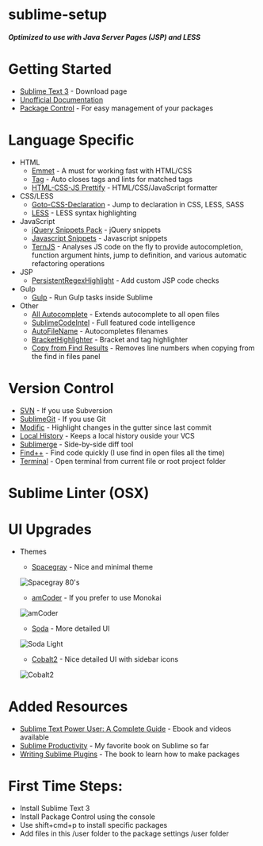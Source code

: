 sublime-setup
=============
##### Optimized to use with Java Server Pages (JSP) and LESS

# Getting Started
* [Sublime Text 3](http://www.sublimetext.com/3) - Download page
* [Unofficial Documentation](http://docs.sublimetext.info/en/latest/index.html)
* [Package Control](https://packagecontrol.io/) - For easy management of your packages

# Language Specific
* HTML
  - [Emmet](https://packagecontrol.io/packages/Emmet) - A must for working fast with HTML/CSS
  - [Tag](https://packagecontrol.io/packages/Tag) - Auto closes tags and lints for matched tags
  - [HTML-CSS-JS Prettify](https://packagecontrol.io/packages/HTML-CSS-JS%20Prettify) - HTML/CSS/JavaScript formatter
* CSS/LESS
  - [Goto-CSS-Declaration](https://packagecontrol.io/packages/Goto-CSS-Declaration) - Jump to declaration in CSS, LESS, SASS
  - [LESS](https://packagecontrol.io/packages/LESS) - LESS syntax highlighting
* JavaScript
  - [jQuery Snippets Pack](https://packagecontrol.io/packages/jQuery%20Snippets%20pack) - jQuery snippets
  - [Javascript Snippets](https://packagecontrol.io/packages/JavaScript%20Snippets) - Javascript snippets
  - [TernJS](https://packagecontrol.io/packages/TernJS) - Analyses JS code on the fly to provide autocompletion, function argument hints, jump to definition, and various automatic refactoring operations
* JSP
  - [PersistentRegexHighlight](https://packagecontrol.io/packages/PersistentRegexHighlight) - Add custom JSP code checks
* Gulp
  - [Gulp](https://packagecontrol.io/packages/Gulp) - Run Gulp tasks inside Sublime
* Other
  - [All Autocomplete](https://packagecontrol.io/packages/All%20Autocomplete) - Extends autocomplete to all open files
  - [SublimeCodeIntel](https://packagecontrol.io/packages/SublimeCodeIntel) - Full featured code intelligence
  - [AutoFileName](https://packagecontrol.io/packages/AutoFileName) - Autocompletes filenames
  - [BracketHighlighter](https://packagecontrol.io/packages/BracketHighlighter) - Bracket and tag highlighter
  - [Copy from Find Results](https://packagecontrol.io/packages/Copy%20from%20Find%20Results) - Removes line numbers when copying from the find in files panel

# Version Control
* [SVN](https://packagecontrol.io/packages/SVN) - If you use Subversion
* [SublimeGit](https://packagecontrol.io/packages/SublimeGit) - If you use Git
* [Modific](https://packagecontrol.io/packages/Modific) - Highlight changes in the gutter since last commit
* [Local History](https://packagecontrol.io/packages/Local%20History) - Keeps a local history ouside your VCS
* [Sublimerge](https://packagecontrol.io/packages/Sublimerge%20Pro) - Side-by-side diff tool
* [Find++](https://packagecontrol.io/packages/Copy%20from%20Find%20Results) - Find code quickly (I use find in open files all the time)
* [Terminal](https://packagecontrol.io/packages/Terminal) - Open terminal from current file or root project folder

# Sublime Linter (OSX)

# UI Upgrades
* Themes
  - [Spacegray](https://packagecontrol.io/packages/Theme%20-%20Spacegray) - Nice and minimal theme
  
  ![Spacegray 80's](https://packagecontrol.io/readmes/img/23b6fbff57440e6bb5e6546f99f3a963eade87f6.png)
  - [amCoder](https://packagecontrol.io/packages/Theme%20-%20amCoder) - If you prefer to use Monokai
  
  ![amCoder](https://packagecontrol.io/readmes/img/f7f37d188490e436f4249469a8c211f010969258.png)
  - [Soda](https://packagecontrol.io/packages/Theme%20-%20Soda) - More detailed UI
  
  ![Soda Light](https://packagecontrol.io/readmes/img/47e19b997a2b138784f7a67fca66056e61744299.png)
  - [Cobalt2](https://packagecontrol.io/packages/Theme%20-%20Cobalt2) - Nice detailed UI with sidebar icons
  
  ![Cobalt2](https://camo.githubusercontent.com/8b97714849ae20458b16ee3c50b2b95b84fb46b5/687474703a2f2f7765732e696f2f59496a6e2f636f6e74656e74)

# Added Resources
* [Sublime Text Power User: A Complete Guide](https://sublimetextbook.com/) - Ebook and videos available
* [Sublime Productivity](https://leanpub.com/sublime-productivity) - My favorite book on Sublime so far
* [Writing Sublime Plugins](https://leanpub.com/writing-sublime-plugins) - The book to learn how to make packages

# First Time Steps:
* Install Sublime Text 3
* Install Package Control using the console
* Use shift+cmd+p to install specific packages
* Add files in this /user folder to the package settings /user folder
